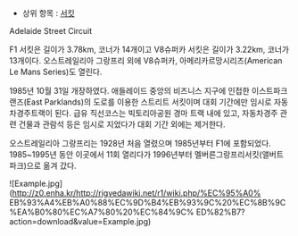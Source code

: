   * 상위 항목 : [서킷](%EC%84%9C%ED%82%B7.md)  

Adelaide Street Circuit

F1 서킷은 길이가 3.78km, 코너가 14개이고 V8슈퍼카 서킷은 길이가 3.22km, 코너가 13개이다. 오스트레일리아 그랑프리 외에
V8슈퍼카, 아메리카르망시리즈(American Le Mans Series)도 열린다.

1985년 10월 31일 개장하였다. 애들레이드 중앙의 비즈니스 지구에 인접한 이스트파크랜즈(East Parklands)의 도로를 이용한
스트리트 서킷이며 대회 기간에만 임시로 자동차경주트랙이 된다. 급유 직선코스는 빅토리아공원 경마 트랙 내에 있고, 자동차경주 관련 건물과
관람석 등은 임시로 지었다가 대회 기간 외에는 제거한다.

오스트레일리아 그랑프리는 1928년 처음 열렸으며 1985년부터 F1에 포함되었다. 1985~1995년 동안 이곳에서 11회 열리다가
1996년부터 멜버른그랑프리서킷(앨버트파크)으로 옮겨 갔다.

![Example.jpg](http://z0.enha.kr/http://rigvedawiki.net/r1/wiki.php/%EC%95%A0%
EB%93%A4%EB%A0%88%EC%9D%B4%EB%93%9C%20%EC%8B%9C%EA%B0%80%EC%A7%80%20%EC%84%9C%
ED%82%B7?action=download&value=Example.jpg)

